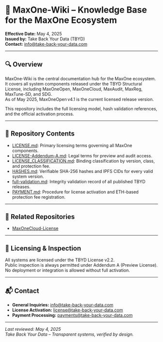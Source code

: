 # 📘 MaxOne-Wiki – Knowledge Base for the MaxOne Ecosystem

**Effective Date:** May 4, 2025  
**Issued by:** Take Back Your Data (TBYD)  
**Contact:** info@take-back-your-data.com

---

## 🔍 Overview

MaxOne-Wiki is the central documentation hub for the MaxOne ecosystem. It covers all system components released under the TBYD Structural License, including MaxOneOpen, MaxOneCloud, MaxAudit, MaxReg, MaxTune-SD, and SDG.  
As of May 2025, MaxOneOpen v4.1 is the current licensed release version.

This repository includes the full licensing model, hash validation references, and the official activation process.

---

## 📂 Repository Contents

- [LICENSE.md](./LICENSE.md): Primary licensing terms governing all MaxOne components.  
- [LICENSE-Addendum-A.md](./LICENSE-Addendum-A.md): Legal terms for preview and audit access.  
- [LICENSE_CLASSIFICATION.md](./LICENSE_CLASSIFICATION.md): Binding classification by version, class, and protection fee.  
- [HASHES.md](./HASHES.md): Verifiable SHA-256 hashes and IPFS CIDs for every valid system version.  
- [full-validation.md](./full-validation.md): Integrity validation record of all published TBYD releases.  
- [PAYMENT.md](./PAYMENT.md): Procedure for license activation and ETH-based protection fee registration.

---

## 🔗 Related Repositories

- [MaxOneCloud-License](https://github.com/TBYD-SAC/MaxOneCloud-License)

---

## 📄 Licensing & Inspection

All systems are licensed under the TBYD License v2.2.  
Public inspection is always permitted under Addendum A (Preview License).  
No deployment or integration is allowed without full activation.

---

## 📬 Contact

- **General Inquiries:** info@take-back-your-data.com  
- **License Activation:** license@take-back-your-data.com  
- **Payment Processing:** payments@take-back-your-data.com

---

_Last reviewed: May 4, 2025_  
_Take Back Your Data – Transparent systems, verified by design._
